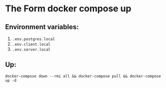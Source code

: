 # The Form docker compose up
## Environment variables:
1. `.env.postgres.local`
2. `.env.client.local`
3. `.env.server.local`
## Up:
`docker-compose down --rmi all && docker-compose pull && docker-compose up -d`
